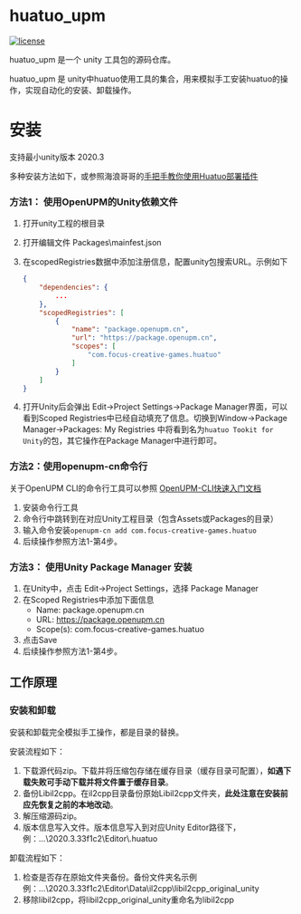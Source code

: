 # huatuo_upm
[![license](http://img.shields.io/badge/license-MIT-blue.svg)](https://opensource.org/licenses/MIT)

huatuo_upm 是一个 unity 工具包的源码仓库。

huatuo_upm 是 unity中huatuo使用工具的集合，用来模拟手工安装huatuo的操作，实现自动化的安装、卸载操作。

# 安装

支持最小unity版本 2020.3

多种安装方法如下，或参照海浪哥哥的[手把手教你使用Huatuo部署插件](https://zhuanlan.zhihu.com/p/513834841)

### 方法1： 使用OpenUPM的Unity依赖文件

1. 打开unity工程的根目录

2. 打开编辑文件 Packages\mainfest.json

3. 在scopedRegistries数据中添加注册信息，配置unity包搜索URL。示例如下

   ```json
   {
       "dependencies": {
           ...
       },
       "scopedRegistries": [
           {
               "name": "package.openupm.cn",
               "url": "https://package.openupm.cn",
               "scopes": [
                   "com.focus-creative-games.huatuo"
               ]
           }
       ]
   }
   ```
   
4. 打开Unity后会弹出 Edit->Project Settings->Package Manager界面，可以看到Scoped Registries中已经自动填充了信息。切换到Window->Package Manager->Packages: My Registries 中将看到名为`huatuo Tookit for Unity`的包，其它操作在Package Manager中进行即可。

### 方法2：使用openupm-cn命令行

关于OpenUPM CLI的命令行工具可以参照 [OpenUPM-CLI快速入门文档](https://openupm.cn/zh/docs/getting-started.html#安装openupm-cli)

1. 安装命令行工具
2. 命令行中跳转到在对应Unity工程目录（包含Assets或Packages的目录）
3. 输入命令安装`openupm-cn add com.focus-creative-games.huatuo`
3. 后续操作参照方法1-第4步。

### 方法3： 使用Unity Package Manager 安装

1. 在Unity中，点击 Edit->Project Settings，选择 Package Manager
2. 在Scoped Registries中添加下面信息
   - Name: package.openupm.cn
   - URL: https://package.openupm.cn
   - Scope(s): com.focus-creative-games.huatuo
3. 点击Save
4. 后续操作参照方法1-第4步。

## 工作原理

### 安装和卸载

安装和卸载完全模拟手工操作，都是目录的替换。

安装流程如下：

1. 下载源代码zip。下载并将压缩包存储在缓存目录（缓存目录可配置），**如遇下载失败可手动下载并将文件置于缓存目录**。
2. 备份Libil2cpp。在il2cpp目录备份原始Libil2cpp文件夹，**此处注意在安装前应先恢复之前的本地改动**。
3. 解压缩源码zip。
4. 版本信息写入文件。版本信息写入到对应Unity Editor路径下，例：...\\2020.3.33f1c2\Editor\\.huatuo

卸载流程如下：

1. 检查是否存在原始文件夹备份。备份文件夹名示例 例：\...\\2020.3.33f1c2\Editor\Data\il2cpp\libil2cpp_original_unity
2. 移除libil2cpp，将libil2cpp_original_unity重命名为libil2cpp
